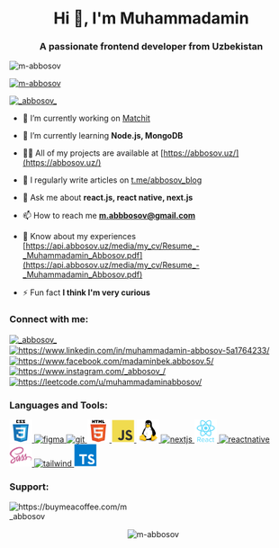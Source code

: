 <h1 align="center">Hi 👋, I'm Muhammadamin</h1>
<h3 align="center">A passionate frontend developer from Uzbekistan</h3>

<p align="left"> <img src="https://komarev.com/ghpvc/?username=m-abbosov&label=Profile%20views&color=0e75b6&style=flat" alt="m-abbosov" /> </p>

<p align="left"> <a href="https://github.com/ryo-ma/github-profile-trophy"><img src="https://github-profile-trophy.vercel.app/?username=m-abbosov" alt="m-abbosov" /></a> </p>

<p align="left"> <a href="https://twitter.com/_abbosov_" target="blank"><img src="https://img.shields.io/twitter/follow/_abbosov_?logo=twitter&style=for-the-badge" alt="_abbosov_" /></a> </p>

- 🔭 I’m currently working on [Matchit](https://matchit.one/)

- 🌱 I’m currently learning **Node.js, MongoDB**

- 👨‍💻 All of my projects are available at [https://abbosov.uz/](https://abbosov.uz/)

- 📝 I regularly write articles on [t.me/abbosov_blog](t.me/abbosov_blog)

- 💬 Ask me about **react.js, react native, next.js**

- 📫 How to reach me **m.abbbosov@gmail.com**

- 📄 Know about my experiences [https://api.abbosov.uz/media/my_cv/Resume_-_Muhammadamin_Abbosov.pdf](https://api.abbosov.uz/media/my_cv/Resume_-_Muhammadamin_Abbosov.pdf)

- ⚡ Fun fact **I think I'm very curious**

<h3 align="left">Connect with me:</h3>
<p align="left">
<a href="https://twitter.com/_abbosov_" target="blank"><img align="center" src="https://raw.githubusercontent.com/rahuldkjain/github-profile-readme-generator/master/src/images/icons/Social/twitter.svg" alt="_abbosov_" height="30" width="40" /></a>
<a href="https://www.linkedin.com/in/muhammadamin-abbosov-5a1764233/" target="blank"><img align="center" src="https://raw.githubusercontent.com/rahuldkjain/github-profile-readme-generator/master/src/images/icons/Social/linked-in-alt.svg" alt="https://www.linkedin.com/in/muhammadamin-abbosov-5a1764233/" height="30" width="40" /></a>
<a href="https://www.facebook.com/madaminbek.abbosov.5/" target="blank"><img align="center" src="https://raw.githubusercontent.com/rahuldkjain/github-profile-readme-generator/master/src/images/icons/Social/facebook.svg" alt="https://www.facebook.com/madaminbek.abbosov.5/" height="30" width="40" /></a>
<a href="https://www.instagram.com/_abbosov_/" target="blank"><img align="center" src="https://raw.githubusercontent.com/rahuldkjain/github-profile-readme-generator/master/src/images/icons/Social/instagram.svg" alt="https://www.instagram.com/_abbosov_/" height="30" width="40" /></a>
<a href="https://leetcode.com/u/muhammadaminabbosov/" target="blank"><img align="center" src="https://raw.githubusercontent.com/rahuldkjain/github-profile-readme-generator/master/src/images/icons/Social/leet-code.svg" alt="https://leetcode.com/u/muhammadaminabbosov/" height="30" width="40" /></a>
</p>

<h3 align="left">Languages and Tools:</h3>
<p align="left"> <a href="https://www.w3schools.com/css/" target="_blank" rel="noreferrer"> <img src="https://raw.githubusercontent.com/devicons/devicon/master/icons/css3/css3-original-wordmark.svg" alt="css3" width="40" height="40"/> </a> <a href="https://www.figma.com/" target="_blank" rel="noreferrer"> <img src="https://www.vectorlogo.zone/logos/figma/figma-icon.svg" alt="figma" width="40" height="40"/> </a> <a href="https://git-scm.com/" target="_blank" rel="noreferrer"> <img src="https://www.vectorlogo.zone/logos/git-scm/git-scm-icon.svg" alt="git" width="40" height="40"/> </a> <a href="https://www.w3.org/html/" target="_blank" rel="noreferrer"> <img src="https://raw.githubusercontent.com/devicons/devicon/master/icons/html5/html5-original-wordmark.svg" alt="html5" width="40" height="40"/> </a> <a href="https://developer.mozilla.org/en-US/docs/Web/JavaScript" target="_blank" rel="noreferrer"> <img src="https://raw.githubusercontent.com/devicons/devicon/master/icons/javascript/javascript-original.svg" alt="javascript" width="40" height="40"/> </a> <a href="https://www.linux.org/" target="_blank" rel="noreferrer"> <img src="https://raw.githubusercontent.com/devicons/devicon/master/icons/linux/linux-original.svg" alt="linux" width="40" height="40"/> </a> <a href="https://nextjs.org/" target="_blank" rel="noreferrer"> <img src="https://cdn.worldvectorlogo.com/logos/nextjs-2.svg" alt="nextjs" width="40" height="40"/> </a> <a href="https://reactjs.org/" target="_blank" rel="noreferrer"> <img src="https://raw.githubusercontent.com/devicons/devicon/master/icons/react/react-original-wordmark.svg" alt="react" width="40" height="40"/> </a> <a href="https://reactnative.dev/" target="_blank" rel="noreferrer"> <img src="https://reactnative.dev/img/header_logo.svg" alt="reactnative" width="40" height="40"/> </a> <a href="https://sass-lang.com" target="_blank" rel="noreferrer"> <img src="https://raw.githubusercontent.com/devicons/devicon/master/icons/sass/sass-original.svg" alt="sass" width="40" height="40"/> </a> <a href="https://tailwindcss.com/" target="_blank" rel="noreferrer"> <img src="https://www.vectorlogo.zone/logos/tailwindcss/tailwindcss-icon.svg" alt="tailwind" width="40" height="40"/> </a> <a href="https://www.typescriptlang.org/" target="_blank" rel="noreferrer"> <img src="https://raw.githubusercontent.com/devicons/devicon/master/icons/typescript/typescript-original.svg" alt="typescript" width="40" height="40"/> </a> </p>

<h3 align="left">Support:</h3>
<p><a href="https://www.buymeacoffee.com/https://buymeacoffee.com/m_abbosov"> <img align="left" src="https://cdn.buymeacoffee.com/buttons/v2/default-yellow.png" height="50" width="210" alt="https://buymeacoffee.com/m_abbosov" /></a></p><br><br>

<p><img align="center" src="https://github-readme-stats.vercel.app/api/top-langs?username=m-abbosov&show_icons=true&locale=en&layout=compact" alt="m-abbosov" /></p>
